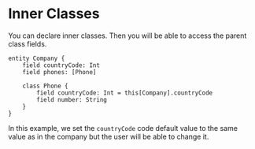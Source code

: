 # Inner Classes

You can declare inner classes. Then you will be able to access the parent class fields.

```dsl
entity Company {
    field countryCode: Int
    field phones: [Phone]

    class Phone {
        field countryCode: Int = this[Company].countryCode
        field number: String
    }
}
```

In this example, we set the `countryCode` code default value to the same value as in the company but the user will be able to change it.